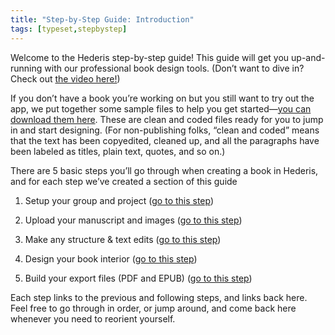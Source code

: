 ```yaml
---
title: "Step-by-Step Guide: Introduction"
tags: [typeset,stepbystep]
---
```

 
<html><body><section data-type="chapter" class="hsecchapter" data-hederis-type="hsecchapter" id="step-by-step-0" data-pi-attrs="id: step-by-step-0; data-tags: typeset,stepbystep;" role="doc-chapter" data-tags="typeset,stepbystep" data-author-name=" " data-book-title=" " title="Step-by-Step Guide: Introduction"><p class="hblkp" data-hederis-type="hblkp" id="pz8uqIKjN">Welcome to the Hederis step-by-step guide! This guide will get you up-and-running with our professional book design tools. (Don&#8217;t want to dive in? Check out&#160;<a href="https://youtu.be/KjJA1HvvEhw" target="_blank" data-hederis-type="hspana" id="piqCLwpax">the video here!</a>)</p><p class="hblkp" data-hederis-type="hblkp" id="pqh950qD0">If you don&#8217;t have a book you&#8217;re working on but you still want to try out the app, we put together some sample files to help you get started&#8212;<a href="https://www.dropbox.com/s/3xy5mtwoba64kiv/hederis-step-by-step-samples.zip?dl=0" target="_blank" data-hederis-type="hspana" id="pzHCW9mDB">you can download them here</a>. These are clean and coded files ready for you to jump in and start designing. (For non-publishing folks, &#8220;clean and coded&#8221; means that the text has been copyedited, cleaned up, and all the paragraphs have been labeled as titles, plain text, quotes, and so on.)</p><p class="hblkp" data-hederis-type="hblkp" id="ptd7I1c8u">There are 5 basic steps you&#8217;ll go through when creating a book in Hederis, and for each step we&#8217;ve created a section of this guide</p><ol class="hwprnumlist" data-hederis-type="hwprnumlist" id="pOEp2k9w1"><li class="hblkoli" data-hederis-type="hblkoli" id="litgsn3nsT"><p class="hblkoli" data-hederis-type="hblklip" id="pnjUygT3K">Setup your group and project (<a href="{% link _docs/step-by-step-1.md %}" class="hspana" data-hederis-type="hspana" id="pnueNLeZF">go to this step</a>)</p></li><li class="hblkoli" data-hederis-type="hblkoli" id="lizsoOyXdr"><p class="hblkoli" data-hederis-type="hblklip" id="pKt7TDByY">Upload your manuscript and images (<a href="{% link _docs/step-by-step-2.md %}" class="hspana" data-hederis-type="hspana" id="paVu94u46">go to this step</a>)</p></li><li class="hblkoli" data-hederis-type="hblkoli" id="ligR8UP2uz"><p class="hblkoli" data-hederis-type="hblklip" id="pr72xIZVL">Make any structure &amp; text edits (<a href="{% link _docs/step-by-step-3.md %}" class="hspana" data-hederis-type="hspana" id="p8nnLa8CR">go to this step</a>)</p></li><li class="hblkoli" data-hederis-type="hblkoli" id="liCfdKXw06"><p class="hblkoli" data-hederis-type="hblklip" id="pAHq09l6T">Design your book interior (<a href="{% link _docs/step-by-step-4.md %}" class="hspana" data-hederis-type="hspana" id="pHyx9oc74">go to this step</a>)</p></li><li class="hblkoli" data-hederis-type="hblkoli" id="liv4Zm3nFV"><p class="hblkoli" data-hederis-type="hblklip" id="pzGq0kVwP">Build your export files (PDF and EPUB) (<a href="{% link _docs/step-by-step-5.md %}" class="hspana" data-hederis-type="hspana" id="pnIf5fQFE">go to this step</a>)</p></li></ol><p class="hblkp" data-hederis-type="hblkp" id="pJdPZdGLz">Each step links to the previous and following steps, and links back here. Feel free to go through in order, or jump around, and come back here whenever you need to reorient yourself. </p></section></body></html>
